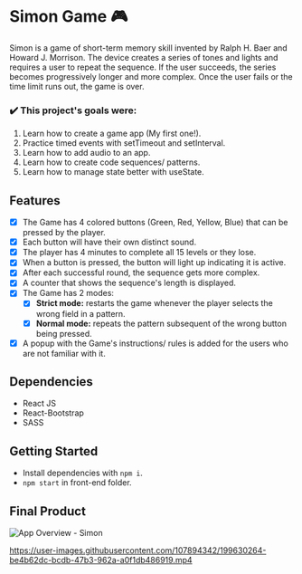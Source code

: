 # Simon Game 🎮

Simon is a game of short-term memory skill invented by Ralph H. Baer and Howard J. Morrison. The device creates a series of tones and lights and requires a user to repeat the sequence. If the user succeeds, the series becomes progressively longer and more complex. Once the user fails or the time limit runs out, the game is over.

<strong><h3>✔️ This project's goals were:</h3></strong>
1. Learn how to create a game app (My first one!).
2. Practice timed events with setTimeout and setInterval.
3. Learn how to add audio to an app.
4. Learn how to create code sequences/ patterns.
5. Learn how to manage state better with useState.

## Features
- [X] The Game has 4 colored buttons (Green, Red, Yellow, Blue) that can be pressed by the player.
- [X] Each button will have their own distinct sound.
- [X] The player has 4 minutes to complete all 15 levels or they lose.
- [X] When a button is pressed, the button will light up indicating it is active.
- [X] After each successful round, the sequence gets more complex.
- [X] A counter that shows the sequence's length is displayed.
- [X] The Game has 2 modes:
  - [X] <strong>Strict mode:</strong> restarts the game whenever the player selects the wrong field in a pattern.
  - [X] <strong>Normal mode:</strong> repeats the pattern subsequent of the wrong button being pressed.
- [X] A popup with the Game's instructions/ rules is added for the users who are not familiar with it.

## Dependencies
- React JS
- React-Bootstrap
- SASS

## Getting Started
- Install dependencies with `npm i`.
- `npm start` in front-end folder.

## Final Product
![App Overview - Simon](https://user-images.githubusercontent.com/107894342/199627003-38f42daa-23e0-4e19-a5fc-208b3f988f5e.png)

https://user-images.githubusercontent.com/107894342/199630264-be4b62dc-bcdb-47b3-962a-a0f1db486919.mp4

